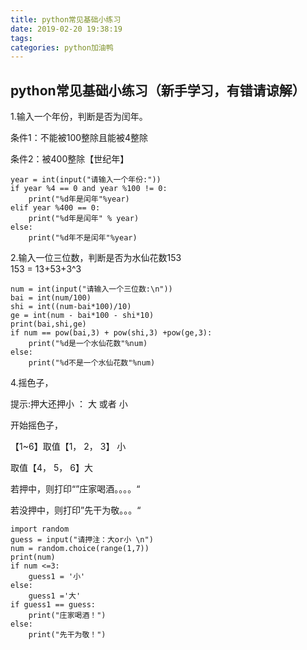 ```yaml
---
title: python常见基础小练习
date: 2019-02-20 19:38:19
tags: 
categories: python加油鸭
---
```


<!--more-->

## python常见基础小练习（新手学习，有错请谅解）

1.输入一个年份，判断是否为闰年。

条件1：不能被100整除且能被4整除

条件2：被400整除【世纪年】

```
year = int(input("请输入一个年份:"))
if year %4 == 0 and year %100 != 0:
    print("%d年是闰年"%year)
elif year %400 == 0:
    print("%d年是闰年" % year)
else:
    print("%d年不是闰年"%year)
```

2.输入一位三位数，判断是否为水仙花数153  
153 = 13+53+3\^3

```
num = int(input("请输入一个三位数:\n"))
bai = int(num/100)
shi = int((num-bai*100)/10)
ge = int(num - bai*100 - shi*10)
print(bai,shi,ge)
if num == pow(bai,3) + pow(shi,3) +pow(ge,3):
    print("%d是一个水仙花数"%num)
else:
    print("%d不是一个水仙花数"%num)
```

4.摇色子，

提示:押大还押小 ： 大 或者 小

开始摇色子，

【1\~6】取值【1， 2， 3】 小

取值【4， 5， 6】大

若押中，则打印“”庄家喝酒。。。。“

若没押中，则打印”先干为敬。。。“

```
import random
guess = input("请押注：大or小 \n")
num = random.choice(range(1,7))
print(num)
if num <=3:
    guess1 = '小'
else:
    guess1 ='大'
if guess1 == guess:
    print("庄家喝酒！")
else:
    print("先干为敬！")
```